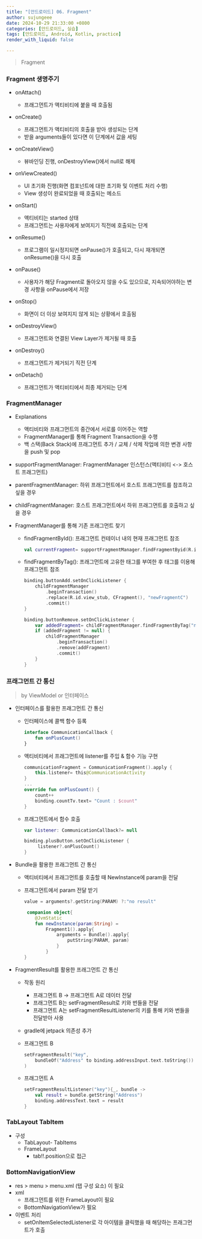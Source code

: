 ```yaml
---
title: "[안드로이드] 06. Fragment"
author: sujungeee
date: 2024-10-29 21:33:00 +0800
categories: [안드로이드, 실습]
tags: [안드로이드, Android, Kotlin, practice]
render_with_liquid: false

---
```


> Fragment



### Fragment 생명주기

- onAttach()
  - 프래그먼트가 액티비티에 붙을 때 호출됨



- onCreate()
  - 프래그먼트가 액티비티의 호출을 받아 생성되는 단계
  - 받을 arguments들이 있다면 이 단계에서 값을 세팅



- onCreateView()
  - 뷰바인딩 진행, onDestroyView()에서 null로 해제



- onViewCreated()
  - UI 초기화 진행(화면 컴포넌트에 대한 초기화 및 이벤트 처리 수행)
  - View 생성이 완료되었을 때 호출되는 메소드



- onStart()
  - 액티비티는 started 상태
  - 프래그먼트는 사용자에게 보여지기 직전에 호출되는 단계



- onResume()
  - 프로그램이 일시정지되면 onPause()가 호출되고, 다시 재개되면 onResume()을 다시 호출



- onPause()
  - 사용자가 해당 Fragment로 돌아오지 않을 수도 있으므로, 지속되어야하는 변경 사항을 onPause에서 저장



- onStop()
  - 화면이 더 이상 보여지지 않게 되는 상황에서 호출됨



- onDestroyView()
  - 프래그먼트와 연결된 View Layer가 제거될 때 호출



- onDestroy()
  - 프래그먼트가 제거되기 직전 단계



- onDetach()
  - 프래그먼트가 액티비티에서 최종 제거되는 단계



### FragmentManager

- Explanations
  - 액티비티와 프래그먼트의 중간에서 서로를 이어주는 역할
  - FragmentManager를 통해 Fragment Transaction을 수행
  - 백 스택(Back Stack)에 프래그먼트 추가 / 교체 / 삭제 작업에 의한 변경 사항을 push 및 pop



- supportFragmentManager: FragmentManager 인스턴스(액티비티 <-> 호스트 프래그먼트)
- parentFragmentManager: 하위 프래그먼트에서 호스트 프래그먼트를 참조하고 싶을 경우
- childFragmentManager: 호스트 프래그먼트에서 하위 프래그먼트를 호출하고 싶을 경우



- FragmentManager를 통해 기존 프래그먼트 찾기

  - findFragmentById(): 프래그먼트 컨테이너 내의 현재 프래그먼트 참조

    ```kotlin
    val currentFragment= supportFragmentManager.findFragmentByid(R.id.fragment_container)
    ```

  - findFragmentByTag(): 프래그먼트에 고유한 태그를 부여한 후 태그를 이용해 프래그먼트 참조

    ```kotlin
    binding.buttonAdd.setOnClickListener {
      	childFragmentManager
            .beginTransaction()
            .replace(R.id.view_stub, CFragment(), "newFragmentC")
            .commit()
    }
    
    binding.buttonRemove.setOnClickListener {
      	var addedFragment= childFragmentManager.findFragmentByTag("newFragmentC")
      	if (addedFragment != null) {
          	childFragmentManager
          		.beginTransaction()
          		.remove(addFragment)
          		.commit()
        }
    }
    ```

    

### 프래그먼트 간 통신

> by ViewModel or 인터페이스

- 인터페이스를 활용한 프래그먼트 간 통신

   - 인터페이스에 콜백 함수 등록

     ```kotlin
     interface CommunicationCallback {
         fun onPlusCount()
     }
     ```

   - 액티비티에서 프래그먼트에 listener를 주입 & 함수 기능 구현

     ```kotlin
     communicationFragment = CommunicationFragment().apply {
         this.listener= this@CommunicationActivity
     }
     ...
     override fun onPlusCount() {
         count++
         binding.countTv.text= "Count : $count"
     }
     ```

   - 프래그먼트에서 함수 호출

     ```kotlin
     var listener: CommunicationCallback?= null
     
     binding.plusButton.setOnClickListener {
          listener?.onPlusCount()
     }
     ```

     

- Bundle을 활용한 프래그먼트 간 통신

  - 액티비티에서 프래그먼트를 호출할 때 NewInstance에 param을 전달

  - 프래그먼트에서 param 전달 받기

    ```kotlin
    value = arguments?.getString(PARAM) ?:"no result"
    
     companion object{
        @JvmStatic
        fun newInstance(param:String) =
            Fragment1().apply{
                arguments = Bundle().apply{
                    putString(PARAM, param)
                }
            }
    }
    ```

    

- FragmentResult를 활용한 프래그먼트 간 통신

  - 작동 원리

    - 프래그먼트 B -> 프래그먼트 A로 데이터 전달
    - 프래그먼트 B는 setFragmentResult로 키와 번들을 전달
    - 프래그먼트 A는 setFragmentResultListener의 키를 통해 키와 번들을 전달받아 사용

  - gradle에 jetpack 의존성 추가

  - 프래그먼트 B

    ```kotlin
    setFragmentResult("key",
        bundleOf("Address" to binding.addressInput.text.toString())
    )
    ```

  - 프래그먼트 A

    ```kotlin
    setFragmentResultListener("key"){_, bundle ->
        val result = bundle.getString("Address")
        binding.addressText.text = result
    }
    ```

    

### TabLayout TabItem

- 구성
  - TabLayout- TabItems
  - FrameLayout
    - tab!!.position으로 접근



### BottomNavigationView

- res > menu > menu.xml (탭 구성 요소) 이 필요
- xml
  - 프래그먼트를 위한 FrameLayout이 필요
  - BottomNavigationView가 필요
- 이벤트 처리
  - setOnItemSelectedListener로 각 아이템을 클릭했을 때 해당하는 프래그먼트가 호출
